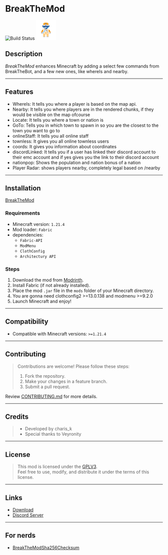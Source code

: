 
# **BreakTheMod**

![Build Status](https://github.com/breakthebot/breakthemod/actions/workflows/build.yml/badge.svg)
![BreakTheMod](/fabric/src/main/resources/assets/icon.png)

## **Description**

*BreakTheMod* enhances Minecraft by adding a select few commands from BreakTheBot, and a few new ones, like whereIs and
nearby.

---

## **Features**

- WhereIs: It tells you where a player is based on the map api.
- Nearby: It tells you where players are in the rendered chunks, if they would be visible on the map ofcourse
- Locate: It tells you where a town or nation is
- GoTo: Tells you in which town to spawn in so you are the closest to the town you want to go to
- onlineStaff: It tells you all online staff
- townless: It gives you all online townless users
- coords: It gives you information about coordinates
- discordLinked: It tells you if a user has linked their discord account to their emc account and if yes gives you the
  link to their discord account
- nationpop: Shows the population and nation bonus of a nation
- Player Radar: shows players nearby, completely legal based on /nearby

---

## **Installation**

[BreakTheMod](/breakthemod.jar)

### **Requirements**

- Minecraft version: `1.21.4`
- Mod loader: `Fabric`
- dependencies:
    - `Fabric-API`
    - `ModMenu`
    - `ClothConfig`
    - `Architectury API`

### **Steps**

1. Download the mod from [Modrinth](https://modrinth.com/mod/breakthemod/).
2. Install Fabric (if not already installed).
3. Place the mod `.jar` file in the `mods` folder of your Minecraft directory.
4. You are gonna need clothconfig2 >=13.0.138 and modmenu >=9.2.0
5. Launch Minecraft and enjoy!

---

## **Compatibility**

- Compatible with Minecraft versions: `>=1.21.4`

---

## **Contributing**

> Contributions are welcome! Please follow these steps:
> 1. Fork the repository.
> 2. Make your changes in a feature branch.
> 3. Submit a pull request.

Review [CONTRIBUTING.md](/CONTRIBUTING.md) for more details.

---

## **Credits**

> - Developed by charis_k
> - Special thanks to Veyronity

---

## **License**

> This mod is licensed under the [GPLV3](src/main/resources/LICENSE).  
> Feel free to use, modify, and distribute it under the terms of this license.

---

## **Links**

- [Download](https://modrinth.com/mod/breakthemod/)
- [Discord Server](https://discord.gg/RVkwSrPyuq)

---

## **For nerds**

- [BreakTheModSha256Checksum](/breakthemod.jar.sha256)
